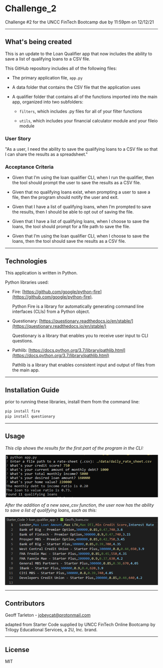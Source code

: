 # Challenge_2
Challenge #2 for the UNCC FinTech Bootcamp due by 11:59pm on 12/12/21

---

## What's being created
This is an update to the Loan Qualifier app that now includes the ability to save a list of qualifying loans to a CSV file. 

This GitHub repository includes all of the following files:

- The primary application file, `app.py`

- A data folder that contains the CSV file that the application uses

- A qualifier folder that contains all of the functions imported into the main app, organized into two subfolders:

  - `filters`, which includes .py files for all of your filter functions

  - `utils`, which includes your financial calculator module and your fileio module


### User Story
"As a user, I need the ability to save the qualifying loans to a CSV file so that I can share the results as a spreadsheet."

### Acceptance Criteria
  - Given that I’m using the loan qualifier CLI, when I run the qualifier, then the tool should prompt the user to save the results as a CSV file.

  - Given that no qualifying loans exist, when prompting a user to save a file, then the program should notify the user and exit.

  - Given that I have a list of qualifying loans, when I’m prompted to save the results, then I should be able to opt out of saving the file.

  - Given that I have a list of qualifying loans, when I choose to save the loans, the tool should prompt for a file path to save the file.

  - Given that I’m using the loan qualifier CLI, when I choose to save the loans, then the tool should save the results as a CSV file.

---


## Technologies

This application is written in Python.

Python libraries used:

  - Fire: [https://github.com/google/python-fire](https://github.com/google/python-fire).

    Python Fire is a library for automatically generating command line interfaces (CLIs) from a Python object.

  - Questionary: [https://questionary.readthedocs.io/en/stable/](https://questionary.readthedocs.io/en/stable/)

    Questionary is a library that enables you to receive user input to CLI questions.

  - Pathlib: [https://docs.python.org/3.7/library/pathlib.html](https://docs.python.org/3.7/library/pathlib.html)

    Pathlib is a library that enables consistent input and output of files from the main app.


---

## Installation Guide

prior to running these libraries, install them from the command line:
```python
pip install fire
pip install questionary
```

---

## Usage


*This clip shows the results for the first part of the program in the CLI:*

![Sample of first part of program execution](https://github.com/blandwhite/Challenge_2/blob/main/images/01_results_of_execution_part_1.PNG)



*After the addition of a new save_csv function, the user now has the ability to save a list of qualifying loans, such as this:*

![Saved loans](https://github.com/blandwhite/Challenge_2/blob/main/images/02_saved_loans.PNG)

---

## Contributors

Geoff Tarleton - jobeycat@protonmail.com

adapted from Starter Code supplied by UNCC FinTech Online Bootcamp by Trilogy Educational Services, a 2U, Inc. brand.

---

## License

MIT
